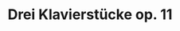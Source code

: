 ---
ee_id: '52'
site: '1'
type: '2'
url: 2009-003-dreiklavierstucke-op-11
title: Drei Klavierstücke op. 11
year: '2009'
display_year: '2009'
medium: 3 Youtube videos
dims:
pitch: "​Schoenberg’s op11 as played by cats."
ps: |-
  ​Drei Klavierstuke is a recreation of <b>Arnold Schoenberg’s 1909 op. 11 Drei Klavierstücke</b> (aka Three Piano Pieces) made by editing together videos of cats playing pianos downloaded from Youtube. Schoenberg’s Op11 is often considered the first piece of “atonal” music, or music to completely break from traditional western harmony which means it’s not written in a “key”. Below you will find the three videos (one for each piano piece), a technical description &amp; the score. This project fuses a few different things I have been interested in lately, mainly “cats”, copy &amp; paste net junk, and youtube’s tendency in the past few years to host videos that are as good and many times similar to my favorite video artworks. I think all this is somehow related. I’m talking about <a title="" href="http://www.infinitecat.com/">The Infinite Cat Project</a>, <a title="" href="http://catsinsinks.com/">Cats in Sinks</a>, <a title="" href="http://www.youtube.com/watch?v=z3v8BMNdDvo">Cat in Fan</a>, <a title="" href="http://www.youtube.com/watch?v=muLIPWjks_M">Ninja cat comes closer while not moving!</a>, <a title="" href="http://www.youtube.com/watch?v=l_yHG0cTK8Q">Smart Cat Open Door</a>, <a title="" href="http://www.youtube.com/watch?v=yCq7EncEbDw">Fat Cat VS Small Box</a>, <a title="" href="http://www.youtube.com/watch?v=REQRHdMRimw">Pussy versus Printer</a>, Edison’s <a title="" href="http://www.youtube.com/watch?v=6qre61opE_g">The Boxing Cats (Prof. Welton’s)</a>, <a title="" href="http://www.youtube.com/watch?v=JaHTt3V0Uiw">It’s been a long day</a>, <a title="" href="http://www.youtube.com/watch?v=nu0bhcCEJ8E&amp;feature=channel_page">Panta improvising on the piano featuring my cat</a> (my personal favorite cat video), the <a title="" href="http://www.youtube.com/watch?v=dMWl_5NujBw">Ultimate Canon Rock</a>, <a title="" href="http://vimeo.com/2998698">Sopranos every profanity</a>, <a title="" href="http://www.youtube.com/watch?v=hnLweMNQoiE">The Big Lebowski – Every Single Fucking Dude</a>, <a title="" href="http://www.youtube.com/watch?v=vZA74JMfLys">Marclay’s “hello” supercut</a>, <a title="" href="http://oliverlaric.com/5050.htm">50 50s</a>, <a title="" href="http://www.youtube.com/watch?v=CDswHqO0Jhk">Check out my new stereo – Extreme Bass!</a> (also see Goldstein’s “A Glass of Milk” <a title="" href="http://www.contemporaryartdaily.com/2009/05/jack-goldstein-at-daniel-buchholz/">here</a>), <a title="" href="http://www.youtube.com/watch?v=u1VEY7ndKCs">Watching the Paint Dry</a> (also see Burt Barr’s Watching The Paint Dry series <a title="" href="http://ps1.org/exhibitions/view/120">here</a>), even <a title="" href="http://www.youtube.com/watch?v=Pdn6wrM1Hqw">Andy Eating a Hamburger</a>, &amp; <a title="" href="http://www.youtube.com/watch?v=jBYGzDjkuoI">Infinite Warhol</a> (you might have noticed we are back 2 the beginning of this list). <b>Tech</b> So, I probably made this video the most backwards and bone headed way possible, but I am a hacker in the traditional definition of someone who glues together ugly code and not a programmer. For this project I used some programs to help me save time in finding the right cats. Anyway, first I downloaded every video of a cat playing piano I could find on Youtube. I ended up with about 170 videos. Then I extracted the audio from each, pasted these files end to end, and then pasted this huge file onto the end of an audio file of Glenn Gould playing op11. I loaded this file into <a title="" href="http://www.comparisonics.com/">Comparisonics</a>. Comparisonics, a strange free program I found while surfing one night, allows users to highlight a section of audio, and responds by finding “similar” sounding areas in rest of the audio file. Using Comparisioncs I went through every “note” (sometimes I also did clusters of notes) in the Gould, then selected my favorite “similar” section Comparisonics suggested and wrote it in the score. After going though the 1000’s of “notes”, the completed scores were turned into a video by some perl scripts I wrote. See the “Gould Pro” code below. For those out there in Internet land wondering how close cats could actually come to Gould playing Schoenberg, <a href="http://www.coryarcangel.com/downloads/op11_comparison_web.mp3">check this mp3</a>, I have placed my cats in the left channel and Gould in the right channel. Listen with headphones. It’s not so far off I think.

   Score The file format is: youtube filehash – comma – sample number at 44100 samples per second where the in point of video is – comma – sample number at 44100 samples per second of the clip length. In this <a href="http://www.coryarcangel.com/downloads/op11_score_linenumbers-web.pdf">pdf here</a> I have provided the key as to which youtube files line up with what notes in Schoenberg. The Schoenberg score has line numbers written below its notes which correspond to the line numbers from the 3 score txt files below.
  <ul>
      <li><a href="http://www.coryarcangel.com/downloads/ggscore_op11_I_web.txt">Score for op11 – I</a></li>
      <li><a href="http://www.coryarcangel.com/downloads/ggscore_op11_II_web.txt">Score for op11 – II</a></li>
      <li><a href="http://www.coryarcangel.com/downloads/ggscore_op11_III_web.txt">Score for op11 – III</a></li>
  </ul>

   Thanks Special thanks to the following youtube files: <a title="" href="http://www.youtube.com/watch?v=-8-S1dwcvzw">-8-S1dwcvzw</a>, <a title="" href="http://www.youtube.com/watch?v=73XYgU86aww">73XYgU86aww</a>, <a title="" href="http://www.youtube.com/watch?v=H9tIWwFPAcg">H9tIWwFPAcg</a>, <a title="" href="http://www.youtube.com/watch?v=TOSs-GYcGgk">TOSs-GYcGgk</a>, <a title="" href="http://www.youtube.com/watch?v=eDN_xKLhfXc">eDN_xKLhfXc</a>, <a title="" href="http://www.youtube.com/watch?v=ryyvfjMHRGg">ryyvfjMHRGg</a>, <a title="" href="http://www.youtube.com/watch?v=-BYKoAydfKk">-BYKoAydfKk</a>, <a title="" href="http://www.youtube.com/watch?v=78V3nblykiU">78V3nblykiU</a>, <a title="" href="http://www.youtube.com/watch?v=HEhoLwc15M4">HEhoLwc15M4</a>, <a title="" href="http://www.youtube.com/watch?v=TcEm8x6zLvA">TcEm8×6zLvA</a>, <a title="" href="http://www.youtube.com/watch?v=eDSZgOZmEoo">eDSZgOZmEoo</a>, <a title="" href="http://www.youtube.com/watch?v=s9i_GqMIY30">s9i_GqMIY30</a>, <a title="" href="http://www.youtube.com/watch?v=-QIVEkY0CuY">-QIVEkY0CuY</a>, <a title="" href="http://www.youtube.com/watch?v=7G4z8UQItSQ">7G4z8UQItSQ</a>, <a title="" href="http://www.youtube.com/watch?v=HK4XAXLUics">HK4XAXLUics</a>, <a title="" href="http://www.youtube.com/watch?v=TcsBghT2cNQ">TcsBghT2cNQ</a>, <a title="" href="http://www.youtube.com/watch?v=emP5sRCVwSI">emP5sRCVwSI</a>, <a title="" href="http://www.youtube.com/watch?v=sWlcyPuWM9Y">sWlcyPuWM9Y</a>, <a title="" href="http://www.youtube.com/watch?v=-VFmqcB9UYQ">-VFmqcB9UYQ</a>, <a title="" href="http://www.youtube.com/watch?v=8OTADd1THKU">8OTADd1THKU</a>, <a title="" href="http://www.youtube.com/watch?v=HM-1VzJUejw">HM-1VzJUejw</a>, <a title="" href="http://www.youtube.com/watch?v=ThOetAkUWRw">ThOetAkUWRw</a>, <a title="" href="http://www.youtube.com/watch?v=f7aZjVsl_jQ">f7aZjVsl_jQ</a>, <a title="" href="http://www.youtube.com/watch?v=scwRUGgv9Jw">scwRUGgv9Jw</a>, <a title="" href="http://www.youtube.com/watch?v=-gzV983BqNE">-gzV983BqNE</a>, <a title="" href="http://www.youtube.com/watch?v=8wG4gGW8pAs">8wG4gGW8pAs</a>, <a title="" href="http://www.youtube.com/watch?v=HRTd6cPiM1A">HRTd6cPiM1A</a>, <a title="" href="http://www.youtube.com/watch?v=TvuAzIUnGtg">TvuAzIUnGtg</a>, <a title="" href="http://www.youtube.com/watch?v=fLOYZpQoSCo">fLOYZpQoSCo</a>, <a title="" href="http://www.youtube.com/watch?v=t4VNx9R8eEM">t4VNx9R8eEM</a>, <a title="" href="http://www.youtube.com/watch?v=-lafzKEMpuM">-lafzKEMpuM</a>, <a title="" href="http://www.youtube.com/watch?v=8yQTF3EUKuo">8yQTF3EUKuo</a>, <a title="" href="http://www.youtube.com/watch?v=Hdqhprr03bY">Hdqhprr03bY</a>, <a title="" href="http://www.youtube.com/watch?v=UDtidPbpWG4">UDtidPbpWG4</a>, <a title="" href="http://www.youtube.com/watch?v=g8PWYsOoZy8">g8PWYsOoZy8</a>, <a title="" href="http://www.youtube.com/watch?v=tLo9TZKW85I">tLo9TZKW85I</a>, <a title="" href="http://www.youtube.com/watch?v=000dCcclXpE">000dCcclXpE</a>, <a title="" href="http://www.youtube.com/watch?v=95wb8pW9EaY">95wb8pW9EaY</a>, <a title="" href="http://www.youtube.com/watch?v=HwmtFQoGrfk">HwmtFQoGrfk</a>, <a title="" href="http://www.youtube.com/watch?v=V2GkSR-Tc4E">V2GkSR-Tc4E</a>, <a title="" href="http://www.youtube.com/watch?v=gc-YZi33myA">gc-YZi33myA</a>, <a title="" href="http://www.youtube.com/watch?v=tR3XUKgOHVY">tR3XUKgOHVY</a>, <a title="" href="http://www.youtube.com/watch?v=0G2dd2nNixE">0G2dd2nNixE</a>, <a title="" href="http://www.youtube.com/watch?v=98bTekFgKGY">98bTekFgKGY</a>, <a title="" href="http://www.youtube.com/watch?v=Js-1svTlMHI">Js-1svTlMHI</a>, <a title="" href="http://www.youtube.com/watch?v=WWkE2i-6ekI">WWkE2i-6ekI</a>, <a title="" href="http://www.youtube.com/watch?v=gnbmN8js708">gnbmN8js708</a>, <a title="" href="http://www.youtube.com/watch?v=tYn9OHKlwoo">tYn9OHKlwoo</a>, <a title="" href="http://www.youtube.com/watch?v=0ywiSuCDiOM">0ywiSuCDiOM</a>, <a title="" href="http://www.youtube.com/watch?v=9ATv4DSkKZs">9ATv4DSkKZs</a>, <a title="" href="http://www.youtube.com/watch?v=JsQds6T-JUo">JsQds6T-JUo</a>, <a title="" href="http://www.youtube.com/watch?v=WfsMaen6QBI">WfsMaen6QBI</a>, <a title="" href="http://www.youtube.com/watch?v=hnng9ni-ws8">hnng9ni-ws8</a>, <a title="" href="http://www.youtube.com/watch?v=tvkuiJ_5e_Y">tvkuiJ_5e_Y</a>, <a title="" href="http://www.youtube.com/watch?v=1RJnwbCR9l4">1RJnwbCR9l4</a>, <a title="" href="http://www.youtube.com/watch?v=9FMvf9lyiBA">9FMvf9lyiBA</a>, <a title="" href="http://www.youtube.com/watch?v=LWBDFG09XoA">LWBDFG09XoA</a>, <a title="" href="http://www.youtube.com/watch?v=XSiSzn3OchU">XSiSzn3OchU</a>, <a title="" href="http://www.youtube.com/watch?v=iRfT0WfnWIU">iRfT0WfnWIU</a>, <a title="" href="http://www.youtube.com/watch?v=uCPVEuFdq1I">uCPVEuFdq1I</a>, <a title="" href="http://www.youtube.com/watch?v=1XFKIZfdXVQ">1XFKIZfdXVQ</a>, <a title="" href="http://www.youtube.com/watch?v=9PrHZAhTrro">9PrHZAhTrro</a>, <a title="" href="http://www.youtube.com/watch?v=LqBpEnlAcZo">LqBpEnlAcZo</a>, <a title="" href="http://www.youtube.com/watch?v=XyuXvWouDEk">XyuXvWouDEk</a>, <a title="" href="http://www.youtube.com/watch?v=jg6rfcRzQGQ">jg6rfcRzQGQ</a>, <a title="" href="http://www.youtube.com/watch?v=uQc8SeJ3z9c">uQc8SeJ3z9c</a>, <a title="" href="http://www.youtube.com/watch?v=1YK7DCQOqz8">1YK7DCQOqz8</a>, <a title="" href="http://www.youtube.com/watch?v=9T6zVQzmSsI">9T6zVQzmSsI</a>, <a title="" href="http://www.youtube.com/watch?v=M9SwMFWECMs">M9SwMFWECMs</a>, <a title="" href="http://www.youtube.com/watch?v=Y1cAO08EYLg">Y1cAO08EYLg</a>, <a title="" href="http://www.youtube.com/watch?v=kL0m3NhVlWY">kL0m3NhVlWY</a>, <a title="" href="http://www.youtube.com/watch?v=vAQVJEu6fNc">vAQVJEu6fNc</a>, <a title="" href="http://www.youtube.com/watch?v=1n8vybiPn0I">1n8vybiPn0I</a>, <a title="" href="http://www.youtube.com/watch?v=A8yvYC0HthM">A8yvYC0HthM</a>, <a title="" href="http://www.youtube.com/watch?v=M_SaeCYglqQ">M_SaeCYglqQ</a>, <a title="" href="http://www.youtube.com/watch?v=YLWd_eXQ29E">YLWd_eXQ29E</a>, <a title="" href="http://www.youtube.com/watch?v=kPyj1JG3QHw">kPyj1JG3QHw</a>, <a title="" href="http://www.youtube.com/watch?v=vCJpTR-ugyM">vCJpTR-ugyM</a>, <a title="" href="http://www.youtube.com/watch?v=2COuDGUX-cU">2COuDGUX-cU</a>, <a title="" href="http://www.youtube.com/watch?v=BKtdYzHyx6M">BKtdYzHyx6M</a>, <a title="" href="http://www.youtube.com/watch?v=NFtO2fFdSRY">NFtO2fFdSRY</a>, <a title="" href="http://www.youtube.com/watch?v=YW7U8B0qRXg">YW7U8B0qRXg</a>, <a title="" href="http://www.youtube.com/watch?v=kj2TDKU2aAg">kj2TDKU2aAg</a>, <a title="" href="http://www.youtube.com/watch?v=vuO0xYdyMO4">vuO0xYdyMO4</a>, <a title="" href="http://www.youtube.com/watch?v=2DcHBjQaSOQ">2DcHBjQaSOQ</a>, <a title="" href="http://www.youtube.com/watch?v=Bf9Xi4iqeL0">Bf9Xi4iqeL0</a>, <a title="" href="http://www.youtube.com/watch?v=OO-6kwBy_s0">OO-6kwBy_s0</a>, <a title="" href="http://www.youtube.com/watch?v=YpVKn9TnM10">YpVKn9TnM10</a>, <a title="" href="http://www.youtube.com/watch?v=lYgITLbVwC4">lYgITLbVwC4</a>, <a title="" href="http://www.youtube.com/watch?v=wK8GE4ZZQiA">wK8GE4ZZQiA</a>, <a title="" href="http://www.youtube.com/watch?v=2QfzC3pgV0Q">2QfzC3pgV0Q</a>, <a title="" href="http://www.youtube.com/watch?v=BgF56KQ8ldU">BgF56KQ8ldU</a>, <a title="" href="http://www.youtube.com/watch?v=Oaz8Qo2OHVY">Oaz8Qo2OHVY</a>, <a title="" href="http://www.youtube.com/watch?v=Z86Fx--Qgwc">Z86Fx–Qgwc</a>, <a title="" href="http://www.youtube.com/watch?v=mmTQcmpfI-k">mmTQcmpfI-k</a>, <a title="" href="http://www.youtube.com/watch?v=wNt1Or0fQC4">wNt1Or0fQC4</a>, <a title="" href="http://www.youtube.com/watch?v=2VgGVxcALoc">2VgGVxcALoc</a>, <a title="" href="http://www.youtube.com/watch?v=DBCpRUQxAwU">DBCpRUQxAwU</a>, <a title="" href="http://www.youtube.com/watch?v=OgmXR7k__WU">OgmXR7k__WU</a>, <a title="" href="http://www.youtube.com/watch?v=Z9BTkX00HeY">Z9BTkX00HeY</a>, <a title="" href="http://www.youtube.com/watch?v=mtxlyXRGWvw">mtxlyXRGWvw</a>, <a title="" href="http://www.youtube.com/watch?v=xnqb6XPDGA8">xnqb6XPDGA8</a>, <a title="" href="http://www.youtube.com/watch?v=32F3ycxNIuk">32F3ycxNIuk</a>, <a title="" href="http://www.youtube.com/watch?v=DOebEX8PukU">DOebEX8PukU</a>, <a title="" href="http://www.youtube.com/watch?v=P87zxptEo0Q">P87zxptEo0Q</a>, <a title="" href="http://www.youtube.com/watch?v=ZeMxIH2Ozeg">ZeMxIH2Ozeg</a>, <a title="" href="http://www.youtube.com/watch?v=n01P1v7WEz0">n01P1v7WEz0</a>, <a title="" href="http://www.youtube.com/watch?v=xqxr5TYIqgQ">xqxr5TYIqgQ</a>, <a title="" href="http://www.youtube.com/watch?v=3r8NTt7RYzQ">3r8NTt7RYzQ</a>, <a title="" href="http://www.youtube.com/watch?v=Di7TOsj_H0g">Di7TOsj_H0g</a>, <a title="" href="http://www.youtube.com/watch?v=PlME0VQDRuo">PlME0VQDRuo</a>, <a title="" href="http://www.youtube.com/watch?v=Zg6yqtq3FVE">Zg6yqtq3FVE</a>, <a title="" href="http://www.youtube.com/watch?v=neZNdOnf7RY">neZNdOnf7RY</a>, <a title="" href="http://www.youtube.com/watch?v=xvsv6R4b_bE">xvsv6R4b_bE</a>, <a title="" href="http://www.youtube.com/watch?v=45YA4KefHVM">45YA4KefHVM</a>, <a title="" href="http://www.youtube.com/watch?v=DwX_Wih97WA">DwX_Wih97WA</a>, <a title="" href="http://www.youtube.com/watch?v=PrsFZT_1NAk">PrsFZT_1NAk</a>, <a title="" href="http://www.youtube.com/watch?v=ZqTnGQit7nA">ZqTnGQit7nA</a>, <a title="" href="http://www.youtube.com/watch?v=ngy0PCtNd0k">ngy0PCtNd0k</a>, <a title="" href="http://www.youtube.com/watch?v=yb2NiCv3Xd0">yb2NiCv3Xd0</a>, <a title="" href="http://www.youtube.com/watch?v=5JoIPH7BRLA">5JoIPH7BRLA</a>, <a title="" href="http://www.youtube.com/watch?v=E3UGUAF8pjA">E3UGUAF8pjA</a>, <a title="" href="http://www.youtube.com/watch?v=Q8VmKyVY-Pc">Q8VmKyVY-Pc</a>, <a title="" href="http://www.youtube.com/watch?v=_2XLyEANzCM">_2XLyEANzCM</a>, <a title="" href="http://www.youtube.com/watch?v=nmqXM51Ey9M">nmqXM51Ey9M</a>, <a title="" href="http://www.youtube.com/watch?v=yqpNlbhxsvM">yqpNlbhxsvM</a>, <a title="" href="http://www.youtube.com/watch?v=5KWaA34gWiA">5KWaA34gWiA</a>, <a title="" href="http://www.youtube.com/watch?v=EhD4IwX7uSg">EhD4IwX7uSg</a>, <a title="" href="http://www.youtube.com/watch?v=QM0hNBftUDs">QM0hNBftUDs</a>, <a title="" href="http://www.youtube.com/watch?v=a5M515QZMYM">a5M515QZMYM</a>, <a title="" href="http://www.youtube.com/watch?v=o4YhebTk0VM">o4YhebTk0VM</a>, <a title="" href="http://www.youtube.com/watch?v=yuMeEDfzz5k">yuMeEDfzz5k</a>, <a title="" href="http://www.youtube.com/watch?v=5hEu5aThNI8">5hEu5aThNI8</a>, <a title="" href="http://www.youtube.com/watch?v=Ehl1lpSxPnw">Ehl1lpSxPnw</a>, <a title="" href="http://www.youtube.com/watch?v=Qso9n2n2Ga8">Qso9n2n2Ga8</a>, <a title="" href="http://www.youtube.com/watch?v=aJEjduT2QZA">aJEjduT2QZA</a>, <a title="" href="http://www.youtube.com/watch?v=oXb9RmrThu4">oXb9RmrThu4</a>, <a title="" href="http://www.youtube.com/watch?v=z0q6HUWZdPc">z0q6HUWZdPc</a>, <a title="" href="http://www.youtube.com/watch?v=66FF3JN_9PE">66FF3JN_9PE</a>, <a title="" href="http://www.youtube.com/watch?v=EtN4Gom_ZPE">EtN4Gom_ZPE</a>, <a title="" href="http://www.youtube.com/watch?v=QvZIFUgd9iY">QvZIFUgd9iY</a>, <a title="" href="http://www.youtube.com/watch?v=aMKIpAl5lC0">aMKIpAl5lC0</a>, <a title="" href="http://www.youtube.com/watch?v=pi8dkqpTesY">pi8dkqpTesY</a>, <a title="" href="http://www.youtube.com/watch?v=zEG9RcVE6FE">zEG9RcVE6FE</a>, <a title="" href="http://www.youtube.com/watch?v=6DvE0i0B9-8">6DvE0i0B9-8</a>, <a title="" href="http://www.youtube.com/watch?v=F6--wZ7gQpQ">F6–wZ7gQpQ</a>, <a title="" href="http://www.youtube.com/watch?v=SF4JC5DdN3E">SF4JC5DdN3E</a>, <a title="" href="http://www.youtube.com/watch?v=ayvU-PrD0z4">ayvU-PrD0z4</a>, <a title="" href="http://www.youtube.com/watch?v=pvt5fpgYPeI">pvt5fpgYPeI</a>, <a title="" href="http://www.youtube.com/watch?v=zfc_69UHQNI">zfc_69UHQNI</a>, <a title="" href="http://www.youtube.com/watch?v=6Nca4KVzSDk">6Nca4KVzSDk</a>, <a title="" href="http://www.youtube.com/watch?v=F6ZxE63Hb1o">F6ZxE63Hb1o</a>, <a title="" href="http://www.youtube.com/watch?v=SL9FE0cWThQ">SL9FE0cWThQ</a>, <a title="" href="http://www.youtube.com/watch?v=b9sxmVlif1k">b9sxmVlif1k</a>, <a title="" href="http://www.youtube.com/watch?v=qP9PAF_7HAI">qP9PAF_7HAI</a>, <a title="" href="http://www.youtube.com/watch?v=6U7jxeV06Js">6U7jxeV06Js</a>, <a title="" href="http://www.youtube.com/watch?v=GGFJiNTFWEg">GGFJiNTFWEg</a>, <a title="" href="http://www.youtube.com/watch?v=S_7WXkmx1f8">S_7WXkmx1f8</a>, <a title="" href="http://www.youtube.com/watch?v=cEvjChxwIZw">cEvjChxwIZw</a>, <a title="" href="http://www.youtube.com/watch?v=qTovWzCak5M">qTovWzCak5M</a>, <a title="" href="http://www.youtube.com/watch?v=6cRnujTrUH4">6cRnujTrUH4</a>, <a title="" href="http://www.youtube.com/watch?v=GxI3tl85wbM">GxI3tl85wbM</a>, <a title="" href="http://www.youtube.com/watch?v=SpJUj626qCc">SpJUj626qCc</a>, <a title="" href="http://www.youtube.com/watch?v=cttKu6xQSzg">cttKu6xQSzg</a>, <a title="" href="http://www.youtube.com/watch?v=r-cmz6-MgHw">r-cmz6-MgHw</a>, <a title="" href="http://www.youtube.com/watch?v=6stIerPNNic">6stIerPNNic</a>, <a title="" href="http://www.youtube.com/watch?v=H8uVR8M8_D8">H8uVR8M8_D8</a>, <a title="" href="http://www.youtube.com/watch?v=TAfEj43gI5U">TAfEj43gI5U</a>, <a title="" href="http://www.youtube.com/watch?v=eAlhMoxHOpc">eAlhMoxHOpc</a>, <a title="" href="http://www.youtube.com/watch?v=r70-dpbP8z8">r70-dpbP8z8</a>
live_url:
related:
youtube: https://www.youtube.com/playlist?list=PLIVciZ6unaZSRQMwlT0jauk6H8l64G6oU
related_code: https://github.com/coryarcangel/Gould-Pro
imgs: drei-klavierstucke-2009-003-still-6-database-ih.jpg
subheading:
download:
add_credit:
commission:
layout: things-i-made
---